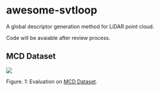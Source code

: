 # awesome-svtloop

A global descriptor generation method for LiDAR point cloud.

Code will be avaiable after review process.

## MCD Dataset

<img src="https://github.com/KTH-RPL/awesome-svtloop/blob/main/MCD_dataset_descriptors.gif" >  

Figure. 1: Evaluation on [MCD Dataset](https://mcdviral.github.io/).
